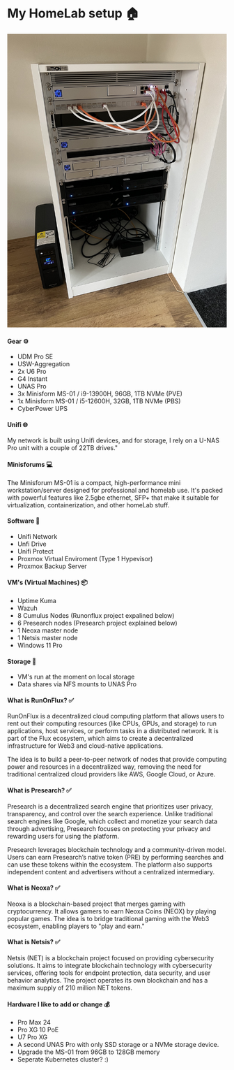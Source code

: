 # My HomeLab setup :house:

![Homelab_30-5-25](images/Homelab_30-5-25.jpeg)


#### Gear :gear:

  - UDM Pro SE
  - USW-Aggregation
  - 2x U6 Pro
  - G4 Instant
  - UNAS Pro
  - 3x Minisform MS-01 / i9-13900H, 96GB, 1TB NVMe (PVE)
  - 1x Minisform MS-01 / i5-12600H, 32GB, 1TB NVMe (PBS)
  - CyberPower UPS


#### Unifi :globe_with_meridians:

My network is built using Unifi devices, and for storage, I rely on a U-NAS Pro unit with a couple of 22TB drives." 

#### Minisforums :computer:

The Minisforum MS-01 is a compact, high-performance mini workstation/server designed for professional and homelab use. It's packed with powerful features like 2.5gbe ethernet, SFP+ that make it suitable for virtualization, containerization, and other homeLab stuff.


#### Software :toolbox:

- Unifi Network
- Unfi Drive
- Unifi Protect
- Proxmox Virtual Enviroment (Type 1 Hypevisor)
- Proxmox Backup Server


#### VM's (Virtual Machines) :package:

- Uptime Kuma
- Wazuh
- 8 Cumulus Nodes (Runonflux project expalined below)
- 6 Presearch nodes (Presearch project explained below)
- 1 Neoxa master node
- 1 Netsis master node
- Windows 11 Pro
  

#### Storage :floppy_disk:

- VM's run at the moment on local storage
- Data shares via NFS mounts to UNAS Pro
  

#### What is RunOnFlux? :white_check_mark:

RunOnFlux is a decentralized cloud computing platform that allows users to rent out their computing resources (like CPUs, GPUs, and storage) to run applications, host services, or perform tasks in a distributed network. It is part of the Flux ecosystem, which aims to create a decentralized infrastructure for Web3 and cloud-native applications.

The idea is to build a peer-to-peer network of nodes that provide computing power and resources in a decentralized way, removing the need for traditional centralized cloud providers like AWS, Google Cloud, or Azure.


#### What is Presearch? :white_check_mark:

Presearch is a decentralized search engine that prioritizes user privacy, transparency, and control over the search experience. Unlike traditional search engines like Google, which collect and monetize your search data through advertising, Presearch focuses on protecting your privacy and rewarding users for using the platform.

Presearch leverages blockchain technology and a community-driven model. Users can earn Presearch’s native token (PRE) by performing searches and can use these tokens within the ecosystem. The platform also supports independent content and advertisers without a centralized intermediary.


#### What is Neoxa? :white_check_mark:

Neoxa is a blockchain-based project that merges gaming with cryptocurrency. It allows gamers to earn Neoxa Coins (NEOX) by playing popular games. The idea is to bridge traditional gaming with the Web3 ecosystem, enabling players to "play and earn."


#### What is Netsis? :white_check_mark:

Netsis (NET) is a blockchain project focused on providing cybersecurity solutions. It aims to integrate blockchain technology with cybersecurity services, offering tools for endpoint protection, data security, and user behavior analytics. The project operates its own blockchain and has a maximum supply of 210 million NET tokens.


#### Hardware I like to add or change :moneybag:

- Pro Max 24
- Pro XG 10 PoE
- U7 Pro XG
- A second UNAS Pro with only SSD storage or a NVMe storage device.
- Upgrade the MS-01 from 96GB to 128GB memory
- Seperate Kubernetes cluster? :)